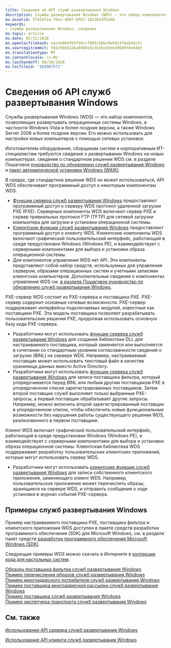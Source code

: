 ```yaml
---
title: Сведения об API служб развертывания Windows
description: Службы развертывания Windows (WDS) — это набор компонентов, позволяющих развертывать операционные системы Windows, в частности Windows Vista и более поздние версии, а также Windows Server 2008 и более поздние версии.
ms.assetid: 5742e51a-70e3-4607-bfb7-181362dfb168
keywords:
- Службы развертывания Windows, сведения
ms.topic: article
ms.date: 05/31/2018
ms.openlocfilehash: eac4a904765f58ccf995c5bbc0a9413f8eb4d13c
ms.sourcegitcommit: 592c9bbd22ba69802dc353bcb5eb30699f9e9403
ms.translationtype: MT
ms.contentlocale: ru-RU
ms.lasthandoff: 08/20/2020
ms.locfileid: "103987571"
---
```

# <a name="about-the-windows-deployment-services-api"></a>Сведения об API служб развертывания Windows

Службы развертывания Windows (WDS) — это набор компонентов, позволяющих развертывать операционные системы Windows, в частности Windows Vista и более поздние версии, а также Windows Server 2008 и более поздние версии. Его можно использовать для настройки новых компьютеров с помощью сетевых установок.

Изготовителям оборудования, сборщикам систем и корпоративным ИТ-специалистам требуются сведения о развертывании Windows на новых компьютерах. сведения о стандартном решении WDS см. в разделе Пошаговое [руководство по обновлению служб развертывания Windows](/previous-versions/windows/it-pro/windows-vista/cc766320(v=ws.10)) и [пакет автоматической установки Windows (WAIK)](https://www.microsoft.com/download/details.aspx?id=10333).

В средах, где стандартное решение WDS не может использоваться, API WDS обеспечивает программный доступ к некоторым компонентам WDS.

-   [Функции сервера служб развертывания Windows](windows-deployment-services-server-functions.md) предоставляют программный доступ к серверу WDS протокол удаленной загрузки PXE (PXE). Серверные компоненты WDS включают сервер PXE и сервер тривиальных протокол FTP (TFTP) для сетевой загрузки компьютера для загрузки и установки операционной системы.
-   [Клиентские функции служб развертывания Windows](windows-deployment-services-client-functions.md) предоставляют программный доступ к клиенту WDS. Клиентские компоненты WDS включают графический пользовательский интерфейс, работающий в среде предустановки Windows (Windows PE), и взаимодействует с серверными компонентами для выбора и установки образа операционной системы.
-   Для компонентов управления WDS нет API. Эти компоненты представляют собой набор средств, используемых для управления сервером, образами операционных систем и учетными записями клиентских компьютеров. Дополнительные сведения о компонентах управления WDS см. [в разделе Пошаговое руководство по обновлению служб развертывания Windows](/previous-versions/windows/it-pro/windows-vista/cc766320(v=ws.10)).

PXE-сервер WDS состоит из PXE-сервера и поставщика PXE. PXE-сервер содержит основные сетевые возможности. PXE-сервер поддерживает интерфейсы подключаемых модулей, известные как поставщики PXE. Эта модель поставщика позволяет разрабатывать пользовательские решения PXE, продолжая использовать основную базу кода PXE-сервера.

-   Разработчики могут использовать [функции сервера служб развертывания Windows](windows-deployment-services-server-functions.md) для создания библиотеки DLL для настраиваемого поставщика, который заменяется или выполняется в сочетании со стандартным уровнем согласованности сведений о загрузке (BINL) на сервере WDS. Например, настраиваемый поставщик может использовать текстовый файл в качестве хранилища данных вместо Active Directory.
-   Разработчики могут использовать [функции сервера служб развертывания Windows](windows-deployment-services-server-functions.md) для записи поставщика фильтра, который упорядочивается перед BINL или любым другим поставщиком PXE в упорядоченном списке зарегистрированных поставщиков. Затем второй поставщик служб выполняет только выбранные PXE-запросы, а первый поставщик обрабатывает другие запросы. Например, можно включить второй зарегистрированный поставщик в упорядоченном списке, чтобы обеспечить новые функциональные возможности без нарушения работы существующего решения WDS, реализованного в первом поставщике.

Клиент WDS включает графический пользовательский интерфейс, работающий в среде предустановки Windows (Windows PE), и взаимодействует с серверными компонентами для выбора и установки образа операционной системы. Клиентская библиотека WDS поддерживает разработку пользовательских клиентских приложений, которые могут использовать сервер WDS.

-   Разработчики могут использовать [клиентские функции служб развертывания Windows](windows-deployment-services-client-functions.md) для записи собственного клиентского приложения, заменяющего клиент WDS. Например, пользовательское приложение может перечислить образы, хранящиеся на сервере WDS, и отправить сообщения о ходе установки в журнал событий PXE-сервера.

## <a name="windows-deployment-services-samples"></a>Примеры служб развертывания Windows

Пример настраиваемого поставщика PXE, поставщика фильтра и клиентского приложения WDS доступен в пакете средств разработки программного обеспечения (SDK) для Microsoft Windows, см. в разделе пакет средств [разработки программного обеспечения Microsoft Windows (SDK)](https://developer.microsoft.com/windows/downloads/windows-10-sdk/).

Следующие примеры WDS можно скачать в Интернете в [коллекции кода для настольных систем](https://github.com/microsoft/Windows-classic-samples).

<dl>

[Образец поставщика фильтра служб развертывания Windows](https://github.com/microsoft/Windows-classic-samples/tree/master/Samples/WindowsDeploymentServices/FilterProvider)  
[Пример перечисления образов служб развертывания Windows](https://github.com/microsoft/Windows-classic-samples/tree/master/Samples/WindowsDeploymentServices/ImageEnumeration)  
[Пример многоадресного потребителя служб развертывания Windows](https://github.com/microsoft/Windows-classic-samples/tree/master/Samples/WindowsDeploymentServices/Multicast/WdsProvider)  
[Пример поставщика многоадресной рассылки служб развертывания Windows](https://github.com/microsoft/Windows-classic-samples/tree/master/Samples/WindowsDeploymentServices/Multicast/WdsProvider)  
[Пример поставщика служб развертывания Windows](https://github.com/microsoft/Windows-classic-samples/tree/master/Samples/WindowsDeploymentServices/FilterProvider)  
[Пример диспетчера транспорта служб развертывания Windows](https://github.com/microsoft/Windows-classic-samples/tree/master/Samples/WindowsDeploymentServices/Management/WDSTransportManager)  
</dl>

## <a name="related-topics"></a>См. также

<dl> <dt>

[Использование API сервера служб развертывания Windows](using-the-windows-deployment-services-server-api.md)
</dt> <dt>

[Использование API клиента служб развертывания Windows](using-the-windows-deployment-services-client-api.md)
</dt> </dl>

 

 
